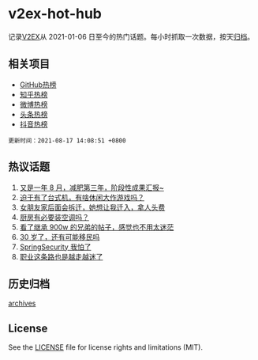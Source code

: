 # v2ex-hot-hub

 记录[V2EX](https://www.v2ex.com/)从 2021-01-06 日至今的热门话题。每小时抓取一次数据，按天[归档](archives)。
 
 ## 相关项目

- [GitHub热榜](https://github.com/lonnyzhang423/github-hot-hub)
- [知乎热榜](https://github.com/lonnyzhang423/zhihu-hot-hub)
- [微博热榜](https://github.com/lonnyzhang423/weibo-hot-hub)
- [头条热榜](https://github.com/lonnyzhang423/toutiao-hot-hub)
- [抖音热榜](https://github.com/lonnyzhang423/douyin-hot-hub)


 `更新时间：2021-08-17 14:08:51 +0800`

## 热议话题

1. [又是一年 8 月，减肥第三年，阶段性成果汇报~](https://www.v2ex.com/t/796105)
1. [迫于有了台式机，有啥休闲大作游戏吗？](https://www.v2ex.com/t/796177)
1. [女朋友家后面会拆迁，她想让我迁入，拿人头费](https://www.v2ex.com/t/796087)
1. [厨房有必要装空调吗？](https://www.v2ex.com/t/796195)
1. [看了继承 900w 的兄弟的帖子，感觉也不用太迷茫](https://www.v2ex.com/t/796143)
1. [30 岁了，还有可能移民吗](https://www.v2ex.com/t/796248)
1. [SpringSecurity 我怕了](https://www.v2ex.com/t/796071)
1. [职业这条路也是越走越迷了](https://www.v2ex.com/t/796187)

## 历史归档

[archives](archives)

## License

See the [LICENSE](LICENSE) file for license rights and limitations (MIT).

